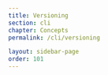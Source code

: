 ```yaml
---
title: Versioning
section: cli
chapter: Concepts
permalink: /cli/versioning

layout: sidebar-page
order: 101
---
```

